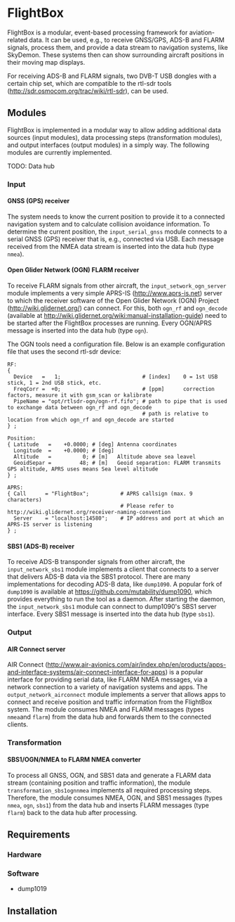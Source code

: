 # FlightBox

FlightBox is a modular, event-based processing framework for aviation-related data. It can be used, e.g., to receive GNSS/GPS, ADS-B and FLARM signals, process them, and provide a data stream to navigation systems, like SkyDemon.  These systems then can show surrounding aircraft positions in their moving map displays.

For receiving ADS-B and FLARM signals, two DVB-T USB dongles with a certain chip set, which are compatible to the rtl-sdr tools (<http://sdr.osmocom.org/trac/wiki/rtl-sdr>), can be used.

## Modules

FlightBox is implemented in a modular way to allow adding additional data sources (input modules), data processing steps (transformation modules), and output interfaces (output modules) in a simply way.  The following modules are currently implemented.

TODO: Data hub

### Input

#### GNSS (GPS) receiver

The system needs to know the current position to provide it to a connected navigation system and to calculate collision avoidance information.  To determine the current position, the `input_serial_gnss` module connects to a serial GNSS (GPS) receiver that is, e.g., connected via USB.  Each message received from the NMEA data stream is inserted into the data hub (type `nmea`).

#### Open Glider Network (OGN) FLARM receiver

To receive FLARM signals from other aircraft, the `input_setwork_ogn_server` module implements a very simple APRS-IS (<http://www.aprs-is.net>) server to which the receiver software of the Open Glider Network (OGN) Project (<http://wiki.glidernet.org/>) can connect.  For this, both `ogn_rf` and `ogn_decode` (available at <http://wiki.glidernet.org/wiki:manual-installation-guide>) need to be started after the FlightBox processes are running.  Every OGN/APRS message is inserted into the data hub (type `ogn`).

The OGN tools need a configuration file.  Below is an example configuration file that uses the second rtl-sdr device:

    RF:
    {
      Device   =   1;                          # [index]    0 = 1st USB stick, 1 = 2nd USB stick, etc.
      FreqCorr =  +0;                          # [ppm]      correction factors, measure it with gsm_scan or kalibrate
      PipeName = "opt/rtlsdr-ogn/ogn-rf.fifo"; # path to pipe that is used to exchange data between ogn_rf and ogn_decode
                                               # path is relative to location from which ogn_rf and ogn_decode are started
    } ;
    
    Position:
    { Latitude   =    +0.0000; # [deg] Antenna coordinates
      Longitude  =    +0.0000; # [deg]
      Altitude   =          0; # [m]   Altitude above sea leavel
      GeoidSepar =         48; # [m]   Geoid separation: FLARM transmits GPS altitude, APRS uses means Sea level altitude
    } ;
    
    APRS:
    { Call      = "FlightBox";          # APRS callsign (max. 9 characters)
                                        # Please refer to http://wiki.glidernet.org/receiver-naming-convention
      Server    = "localhost:14580";    # IP address and port at which an APRS-IS server is listening
    } ;

#### SBS1 (ADS-B) receiver

To receive ADS-B transponder signals from other aircraft, the `input_network_sbs1` module implements a client that connects to a server that delivers ADS-B data via the SBS1 protocol.  There are many implementations for decoding ADS-B data, like `dump1090`.  A popular fork of `dump1090` is available at <https://github.com/mutability/dump1090>, which provides everything to run the tool as a daemon.  After starting the daemon, the `input_network_sbs1` module can connect to dump1090's SBS1 server interface.  Every SBS1 message is inserted into the data hub (type `sbs1`).

### Output

#### AIR Connect server

AIR Connect (<http://www.air-avionics.com/air/index.php/en/products/apps-and-interface-systems/air-connect-interface-for-apps>) is a popular interface for providing serial data, like FLARM NMEA messages, via a network connection to a variety of navigation systems and apps.  The `output_network_airconnect` module implements a server that allows apps to connect and receive position and traffic information from the FlightBox system.  The module consumes NMEA and FLARM messages (types `nmea`and `flarm`) from the data hub and forwards them to the connected clients.

### Transformation

#### SBS1/OGN/NMEA to FLARM NMEA converter

To process all GNSS, OGN, and SBS1 data and generate a FLARM data stream (containing position and traffic information), the module `transformation_sbs1ognnmea` implements all required processing steps.  Therefore, the module consumes NMEA, OGN, and SBS1 messages (types `nmea`, `ogn`, `sbs1`) from the data hub and inserts FLARM messages (type `flarm`) back to the data hub after processing.

## Requirements

### Hardware

### Software

* dump1019

## Installation
